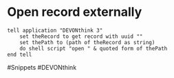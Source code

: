 # Open record externally

```applescript
tell application "DEVONthink 3"
	set theRecord to get record with uuid ""
	set thePath to (path of theRecord as string)
	do shell script "open " & quoted form of thePath
end tell
```


#Snippets #DEVONthink